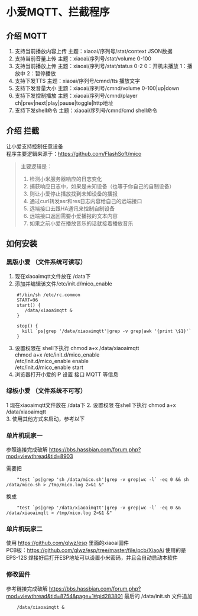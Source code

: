 # 小爱MQTT、拦截程序

## 介绍 MQTT  
1. 支持当前播放内容上传  主题：xiaoai/序列号/stat/context  JSON数据  
2. 支持当前音量上传      主题：xiaoai/序列号/stat/volume  0-100  
3. 支持当前播放上传      主题：xiaoai/序列号/stat/status  0-2  0：开机未播放 1：播放中 2：暂停播放  
4. 支持下发TTS          主题：xiaoai/序列号/cmnd/tts     播放文字  
5. 支持下发音量大小      主题：xiaoai/序列号/cmnd/volume  0-100|up|down  
6. 支持下发控制播放      主题：xiaoai/序列号/cmnd/player  ch|prev|next|play|pause|toggle|http地址  
7. 支持下发shell命令    主题：xiaoai/序列号/cmnd/cmd      shell命令
  
## 介绍 拦截  
   让小爱支持控制任意设备  
   程序主要逻辑来源于：https://github.com/FlashSoft/mico  
>    主要逻辑是：  
> 1. 检测小米服务器响应的日志变化  
> 2. 捕获响应日志中，如果是未知设备（也等于你自己的自制设备）  
> 3. 则让小爱停止播放找到未知设备的播报  
> 4. 通过curl转发asr和res日志内容给自己的远端接口  
> 5. 远端接口去跟HA通讯来控制自制设备  
> 6. 远端接口返回需要小爱播报的文本内容  
> 7. 如果之前小爱在播放音乐的话就接着播放音乐  

## 如何安装

### 黑版小爱 （文件系统可读写）
1. 现在xiaoaimqtt文件放在 /data下
2. 添加并编辑该文件/etc/init.d/mico_enable    
  
```
    #!/bin/sh /etc/rc.common  
    START=96  
    start() {  
       /data/xiaoaimqtt &  
    }  
    
    stop() {  
      kill `ps|grep '/data/xiaoaimqtt'|grep -v grep|awk '{print \$1}'`  
    }  
```

3. 设置权限在 shell下执行
    chmod a+x /data/xiaoaimqtt  
    chmod a+x /etc/init.d/mico_enable  
    /etc/init.d/mico_enable enable  
    /etc/init.d/mico_enable start  
4. 浏览器打开小爱的IP 设置 接口 MQTT 等信息  

### 绿板小爱 （文件系统不可写）
1  现在xiaoaimqtt文件放在 /data下
2. 设置权限 在shell下执行
    chmod a+x /data/xiaoaimqtt  
3. 使用其他方式来启动，参考以下  

### 单片机玩家一
   参照连接完成破解 https://bbs.hassbian.com/forum.php?mod=viewthread&tid=8903

   需要把  
```
    "test `ps|grep 'sh /data/mico.sh'|grep -v grep|wc -l` -eq 0 && sh /data/mico.sh > /tmp/mico.log 2>&1 &"  
```
   换成  
```
    "test `ps|grep '/data/xiaoaimqtt'|grep -v grep|wc -l` -eq 0 && /data/xiaoaimqtt > /tmp/mico.log 2>&1 &"  
```
### 单片机玩家二
   使用 https://github.com/qlwz/esp 里面的xiaoai固件  
   PCB板：https://github.com/qlwz/esp/tree/master/file/pcb/XiaoAi 
   使用的是EPS-12S
   焊接好后打开ESP地址可以设置小米密码，并且会自动启动本软件

### 修改固件
   参考链接完成破解 https://bbs.hassbian.com/forum.php?mod=viewthread&tid=8754&page=1#pid283801
   最后的 /data/init.sh 文件追加  
```
    /data/xiaoaimqtt &
```
